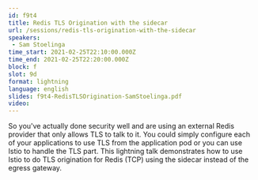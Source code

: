 ```yaml
---
id: f9t4
title: Redis TLS Origination with the sidecar
url: /sessions/redis-tls-origination-with-the-sidecar
speakers:
 - Sam Stoelinga
time_start: 2021-02-25T22:10:00.000Z
time_end: 2021-02-25T22:20:00.000Z
block: f
slot: 9d
format: lightning
language: english
slides: f9t4-RedisTLSOrigination-SamStoelinga.pdf
video:
---
```


So you've actually done security well and are using an external Redis provider that only allows TLS to talk to it. You could simply configure each of your applications to use TLS from the application pod or you can use Istio to handle the TLS part. This lightning talk demonstrates how to use Istio to do TLS origination for Redis (TCP) using the sidecar instead of the egress gateway.
